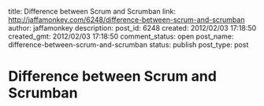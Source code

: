 title: Difference between Scrum and Scrumban
link: http://jaffamonkey.com/6248/difference-between-scrum-and-scrumban
author: jaffamonkey
description: 
post_id: 6248
created: 2012/02/03 17:18:50
created_gmt: 2012/02/03 17:18:50
comment_status: open
post_name: difference-between-scrum-and-scrumban
status: publish
post_type: post

# Difference between Scrum and Scrumban

